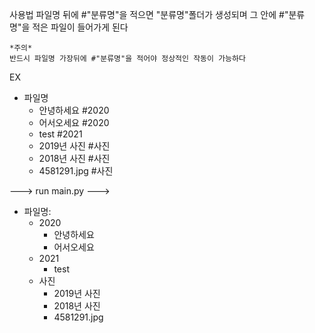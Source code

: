 사용법
파일명 뒤에 #"분류명"을 적으면 "분류명"폴더가 생성되며 그 안에 #"분류명"을 적은 파일이 들어가게 된다

    *주의*
    반드시 파일명 가장뒤에 #"분류명"을 적어야 정상적인 작동이 가능하다

EX

- 파일명
  - 안녕하세요 #2020
  - 어서오세요 #2020
  - test #2021
  - 2019년 사진 #사진
  - 2018년 사진 #사진
  - 4581291.jpg #사진

---> run main.py --->

- 파일명:
  - 2020
    - 안녕하세요
    - 어서오세요
  - 2021
    - test
  - 사진
    - 2019년 사진
    - 2018년 사진
    - 4581291.jpg
